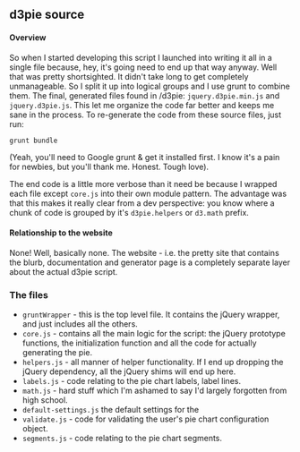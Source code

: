## d3pie source

#### Overview

So when I started developing this script I launched into writing it all in a single file because, hey, it's going need
to end up that way anyway. Well that was pretty shortsighted. It didn't take long to get completely unmanageable. So I
split it up into logical groups and I use grunt to combine them. The final, generated files found in /d3pie:
`jquery.d3pie.min.js` and `jquery.d3pie.js`. This let me organize the code far better and keeps me sane in the process.
To re-generate the code from these source files, just run:

`grunt bundle`

(Yeah, you'll need to Google grunt & get it installed first. I know it's a pain for newbies, but you'll thank me. Honest.
Tough love).

The end code is a little more verbose than it need be because I wrapped each file except `core.js` into their
own module pattern. The advantage was that this makes it really clear from a dev perspective: you know where a chunk of
code is grouped by it's `d3pie.helpers` or `d3.math` prefix.

#### Relationship to the website

None! Well, basically none. The website - i.e. the pretty site that contains the blurb, documentation and generator page
is a completely separate layer about the actual d3pie script.

### The files

* `gruntWrapper` - this is the top level file. It contains the jQuery wrapper, and just includes all the others.
* `core.js` - contains all the main logic for the script: the jQuery prototype functions, the initialization function
and all the code for actually generating the pie.
* `helpers.js` - all manner of helper functionality. If I end up dropping the jQuery dependency, all the jQuery shims
will end up here.
* `labels.js` - code relating to the pie chart labels, label lines.
* `math.js` - hard stuff which I'm ashamed to say I'd largely forgotten from high school.
* `default-settings.js` the default settings for the
* `validate.js` - code for validating the user's pie chart configuration object.
* `segments.js` - code relating to the pie chart segments.
